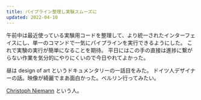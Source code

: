```yaml
---
title: パイプライン整理し実験スムーズに
updated: 2022-04-10
---
```


午前中は最近使っている実験用コードを整理して、より統一されたインターフェイスにし、単一のコマンドで一気にパイプラインを実行できるようにした。
これで実験の実行が簡単になることを期待。
平日にはこの手の直接は進捗に繋がらない作業を気分的にやりにくいので今日やれてよかった。

昼は design of art というドキュメンタリーの一話目をみた。
ドイツ人デザイナーの話。映像が綺麗でまあ面白かった。ベルリン行ってみたい。

[Christoph Niemann](https://www.christophniemann.com/) という人。
